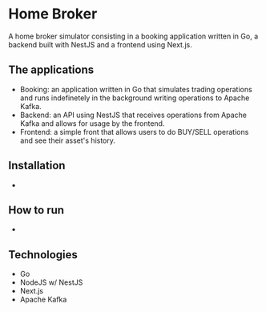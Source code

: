 # Home Broker

A home broker simulator consisting in a booking application written in Go, a backend built with NestJS and a frontend using Next.js.

## The applications

- Booking: an application written in Go that simulates trading operations and runs indefinetely in the background writing operations to Apache Kafka.
- Backend: an API using NestJS that receives operations from Apache Kafka and allows for usage by the frontend.
- Frontend: a simple front that allows users to do BUY/SELL operations and see their asset's history. 


## Installation
-

## How to run
-

## Technologies

- Go
- NodeJS w/ NestJS
- Next.js
- Apache Kafka